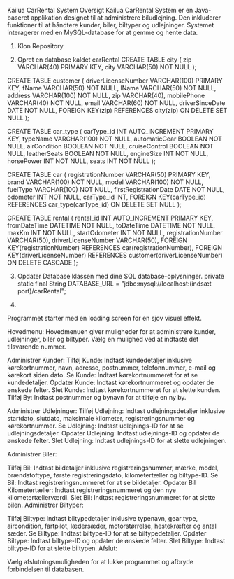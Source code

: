 Kailua CarRental System
Oversigt
Kailua CarRental System er en Java-baseret applikation designet til at administrere biludlejning. 
Den inkluderer funktioner til at håndtere kunder, biler, biltyper og udlejninger. 
Systemet interagerer med en MySQL-database for at gemme og hente data.

1. Klon Repository

2. Opret en database kaldet carRental
   CREATE TABLE city (
    zip VARCHAR(40) PRIMARY KEY,
    city VARCHAR(50) NOT NULL
);

CREATE TABLE customer (
    driverLicenseNumber VARCHAR(100) PRIMARY KEY, 
    fName VARCHAR(50) NOT NULL,
lName VARCHAR(50) NOT NULL,
    address VARCHAR(100) NOT NULL,
    zip VARCHAR(40),
    mobilePhone VARCHAR(40) NOT NULL, 
    email VARCHAR(60) NOT NULL,
    driverSinceDate DATE NOT NULL,
    FOREIGN KEY(zip) REFERENCES city(zip) ON DELETE SET NULL
);

CREATE TABLE car_type (
    carType_id INT AUTO_INCREMENT PRIMARY KEY, 
    typeName VARCHAR(100) NOT NULL,
    automaticGear BOOLEAN NOT NULL,
    airCondition BOOLEAN NOT NULL,
    cruiseControl BOOLEAN NOT NULL,
    leatherSeats BOOLEAN NOT NULL,
    engineSize INT NOT NULL,
    horsePower INT NOT NULL,
    seats INT NOT NULL
);



CREATE TABLE car (
    registrationNumber VARCHAR(50) PRIMARY KEY,
    brand VARCHAR(100) NOT NULL,
    model VARCHAR(100) NOT NULL,
    fuelType VARCHAR(100) NOT NULL, 
    firstRegistrationDate DATE NOT NULL,
    odometer INT NOT NULL,
    carType_id INT, 
    FOREIGN KEY(carType_id) REFERENCES car_type(carType_id) ON DELETE SET NULL
);

CREATE TABLE rental (
    rental_id INT AUTO_INCREMENT PRIMARY KEY,
    fromDateTime DATETIME NOT NULL,
    toDateTime DATETIME NOT NULL,
    maxKm INT NOT NULL,
    startOdometer INT NOT NULL,
    registrationNumber VARCHAR(50),
    driverLicenseNumber VARCHAR(50),
    FOREIGN KEY(registrationNumber) REFERENCES car(registrationNumber),
    FOREIGN KEY(driverLicenseNumber) REFERENCES customer(driverLicenseNumber) ON DELETE CASCADE
);

3. Opdater Database klassen med dine SQL database-oplysninger.
   private static final String DATABASE_URL = "jdbc:mysql://localhost:(indsæt port)/carRental";
   
5. 
Programmet starter med en loading screen for en sjov visuel effekt.

Hovedmenu:
Hovedmenuen giver muligheder for at administrere kunder, udlejninger, biler og biltyper.
Vælg en mulighed ved at indtaste det tilsvarende nummer.

Administrer Kunder:
Tilføj Kunde: Indtast kundedetaljer inklusive kørekortnummer, navn, adresse, postnummer, telefonnummer, e-mail og kørekort siden dato.
Se Kunde: Indtast kørekortnummeret for at se kundedetaljer.
Opdater Kunde: Indtast kørekortnummeret og opdater de ønskede felter.
Slet Kunde: Indtast kørekortnummeret for at slette kunden.
Tilføj By: Indtast postnummer og bynavn for at tilføje en ny by.

Administrer Udlejninger:
Tilføj Udlejning: Indtast udlejningsdetaljer inklusive startdato, slutdato, maksimale kilometer, registreringsnummer og kørekortnummer.
Se Udlejning: Indtast udlejnings-ID for at se udlejningsdetaljer.
Opdater Udlejning: Indtast udlejnings-ID og opdater de ønskede felter.
Slet Udlejning: Indtast udlejnings-ID for at slette udlejningen.

Administrer Biler:

Tilføj Bil: Indtast bildetaljer inklusive registreringsnummer, mærke, model, brændstoftype, første registreringsdato, kilometertæller og biltype-ID.
Se Bil: Indtast registreringsnummeret for at se bildetaljer.
Opdater Bil Kilometertæller: Indtast registreringsnummeret og den nye kilometertællerværdi.
Slet Bil: Indtast registreringsnummeret for at slette bilen.
Administrer Biltyper:

Tilføj Biltype: Indtast biltypedetaljer inklusive typenavn, gear type, aircondition, fartpilot, lædersæder, motorstørrelse, hestekræfter og antal sæder.
Se Biltype: Indtast biltype-ID for at se biltypedetaljer.
Opdater Biltype: Indtast biltype-ID og opdater de ønskede felter.
Slet Biltype: Indtast biltype-ID for at slette biltypen.
Afslut:

Vælg afslutningsmuligheden for at lukke programmet og afbryde forbindelsen til databasen.
